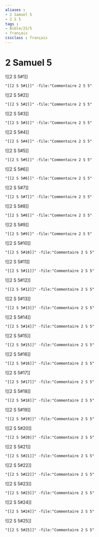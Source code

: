 ```yaml
---
aliases : 
- 2 Samuel 5
- 2 S 5
tags : 
- Bible/2S/5
- français
cssclass : français
---
```


# 2 Samuel 5

![[2 S 5#1]]

```query
"[[2 S 5#1]]" -file:"Commentaire 2 S 5"
```

![[2 S 5#2]]

```query
"[[2 S 5#2]]" -file:"Commentaire 2 S 5"
```

![[2 S 5#3]]

```query
"[[2 S 5#3]]" -file:"Commentaire 2 S 5"
```

![[2 S 5#4]]

```query
"[[2 S 5#4]]" -file:"Commentaire 2 S 5"
```

![[2 S 5#5]]

```query
"[[2 S 5#5]]" -file:"Commentaire 2 S 5"
```

![[2 S 5#6]]

```query
"[[2 S 5#6]]" -file:"Commentaire 2 S 5"
```

![[2 S 5#7]]

```query
"[[2 S 5#7]]" -file:"Commentaire 2 S 5"
```

![[2 S 5#8]]

```query
"[[2 S 5#8]]" -file:"Commentaire 2 S 5"
```

![[2 S 5#9]]

```query
"[[2 S 5#9]]" -file:"Commentaire 2 S 5"
```

![[2 S 5#10]]

```query
"[[2 S 5#10]]" -file:"Commentaire 2 S 5"
```

![[2 S 5#11]]

```query
"[[2 S 5#11]]" -file:"Commentaire 2 S 5"
```

![[2 S 5#12]]

```query
"[[2 S 5#12]]" -file:"Commentaire 2 S 5"
```

![[2 S 5#13]]

```query
"[[2 S 5#13]]" -file:"Commentaire 2 S 5"
```

![[2 S 5#14]]

```query
"[[2 S 5#14]]" -file:"Commentaire 2 S 5"
```

![[2 S 5#15]]

```query
"[[2 S 5#15]]" -file:"Commentaire 2 S 5"
```

![[2 S 5#16]]

```query
"[[2 S 5#16]]" -file:"Commentaire 2 S 5"
```

![[2 S 5#17]]

```query
"[[2 S 5#17]]" -file:"Commentaire 2 S 5"
```

![[2 S 5#18]]

```query
"[[2 S 5#18]]" -file:"Commentaire 2 S 5"
```

![[2 S 5#19]]

```query
"[[2 S 5#19]]" -file:"Commentaire 2 S 5"
```

![[2 S 5#20]]

```query
"[[2 S 5#20]]" -file:"Commentaire 2 S 5"
```

![[2 S 5#21]]

```query
"[[2 S 5#21]]" -file:"Commentaire 2 S 5"
```

![[2 S 5#22]]

```query
"[[2 S 5#22]]" -file:"Commentaire 2 S 5"
```

![[2 S 5#23]]

```query
"[[2 S 5#23]]" -file:"Commentaire 2 S 5"
```

![[2 S 5#24]]

```query
"[[2 S 5#24]]" -file:"Commentaire 2 S 5"
```

![[2 S 5#25]]

```query
"[[2 S 5#25]]" -file:"Commentaire 2 S 5"
```

